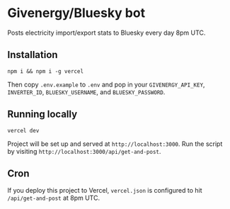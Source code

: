 # Givenergy/Bluesky bot

Posts electricity import/export stats to Bluesky every day 8pm UTC.

## Installation

`npm i && npm i -g vercel`

Then copy `.env.example` to `.env` and pop in your `GIVENERGY_API_KEY`, `INVERTER_ID`, `BLUESKY_USERNAME`, and `BLUESKY_PASSWORD`.

## Running locally

`vercel dev`

Project will be set up and served at `http://localhost:3000`. Run the script by visiting `http://localhost:3000/api/get-and-post`.

## Cron

If you deploy this project to Vercel, `vercel.json` is configured to hit `/api/get-and-post` at 8pm UTC.
